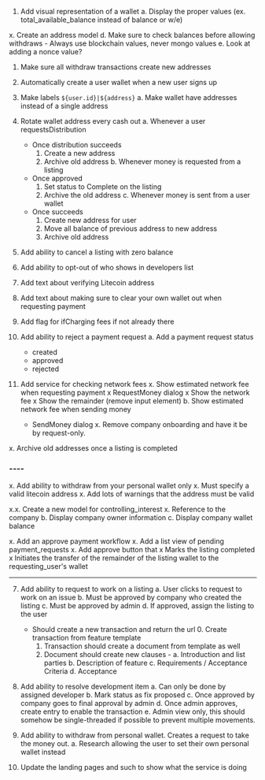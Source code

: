 1. Add visual representation of a wallet
  a. Display the proper values (ex. total_available_balance instead of balance or w/e)

x. Create an address model
  d. Make sure to check balances before allowing withdraws
    - Always use blockchain values, never mongo values
  e. Look at adding a nonce value?

1. Make sure all withdraw transactions create new addresses

0. Automatically create a user wallet when a new user signs up

0. Make labels `${user.id}|${address}`
  a. Make wallet have addresses instead of a single address
0. Rotate wallet address every cash out
  a. Whenever a user requestsDistribution
    - Once distribution succeeds
      1. Create a new address
      2. Archive old address
  b. Whenever money is requested from a listing
    - Once approved
      1. Set status to Complete on the listing
      2. Archive the old address
  c. Whenever money is sent from a user wallet
    - Once succeeds
      1. Create new address for user
      2. Move all balance of previous address to new address
      3. Archive old address

0. Add ability to cancel a listing with zero balance
0. Add ability to opt-out of who shows in developers list
0. Add text about verifying Litecoin address
0. Add text about making sure to clear your own wallet out when requesting payment
0. Add flag for ifCharging fees if not already there

0. Add ability to reject a payment request
  a. Add a payment request status
    - created
    - approved
    - rejected
3. Add service for checking network fees
  x. Show estimated network fee when requesting payment
    x RequestMoney dialog
    x Show the network fee
    x Show the remainder (remove input element)
  b. Show estimated network fee when sending money
    - SendMoney dialog
x. Remove company onboarding and have it be by request-only.

x. Archive old addresses once a listing is completed

### ----

x. Add ability to withdraw from your personal wallet only
  x. Must specify a valid litecoin address
  x. Add lots of warnings that the address must be valid

x.x. Create a new model for controlling_interest
  x. Reference to the company
  b. Display company owner information
  c. Display company wallet balance

x. Add an approve payment workflow
  x. Add a list view of pending payment_requests
  x. Add approve button that
    x Marks the listing completed
    x Initiates the transfer of the remainder of the listing wallet to the requesting_user's wallet

---

7. Add ability to request to work on a listing
  a. User clicks to request to work on an issue
  b. Must be approved by company who created the listing
  c. Must be approved by admin
  d. If approved, assign the listing to the user
   - Should create a new transaction and return the url
      0. Create transaction from feature template
      1. Transaction should create a document from template as well
      2. Document should create new clauses -
        a. Introduction and list parties
        b. Description of feature
        c. Requirements / Acceptance Criteria
        d. Acceptance

8. Add ability to resolve development item
  a. Can only be done by assigned developer
  b. Mark status as fix proposed
  c. Once approved by company goes to final approval by admin
  d. Once admin approves, create entry to enable the transaction
  e. Admin view only, this should somehow be single-threaded if possible to prevent multiple movements.

4. Add ability to withdraw from personal wallet.  Creates a request to take the money out.
  a. Research allowing the user to set their own personal wallet instead
100. Update the landing pages and such to show what the service is doing
